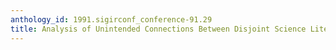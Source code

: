 ```yaml
---
anthology_id: 1991.sigirconf_conference-91.29
title: Analysis of Unintended Connections Between Disjoint Science Literatures
---
```


